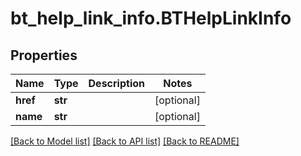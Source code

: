 # bt_help_link_info.BTHelpLinkInfo

## Properties
Name | Type | Description | Notes
------------ | ------------- | ------------- | -------------
**href** | **str** |  | [optional] 
**name** | **str** |  | [optional] 

[[Back to Model list]](../README.md#documentation-for-models) [[Back to API list]](../README.md#documentation-for-api-endpoints) [[Back to README]](../README.md)


